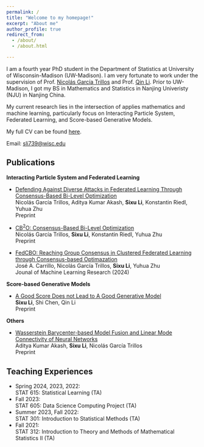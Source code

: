 ```yaml
---
permalink: /
title: "Welcome to my homepage!"
excerpt: "About me"
author_profile: true
redirect_from: 
  - /about/
  - /about.html

---
```


<!-- Add MathJax in the <head> section -->
<script id="MathJax-script" async src="https://cdn.jsdelivr.net/npm/mathjax@3/es5/tex-mml-chtml.js"></script>

I am a fourth year PhD student in the Department of Statistics at University of Wisconsin-Madison (UW-Madison). 
I am very fortunate to work under the supervision of Prof. [Nicolás García Trillos](https://www.nicolasgarciat.com/) and Prof. [Qin Li](https://sites.google.com/view/qinlimadison/home?authuser=0). 
Prior to UW-Madison, I got my BS in Mathematics and Statistics in Nanjing Univeristy (NJU) in Nanjing China. 

My current research lies in the intersection of applies mathematics and machine learning, particularly focus on Interacting Particle System, Federated Learning, and Score-based Generative Models. 

My full CV can be found [here](https://SixuLi.github.io/files/Sixu_CV.pdf).

Email: sli739@wisc.edu




Publications
------
**Interacting Particle System and Federated Learning**
- [Defending Against Diverse Attacks in Federated Learning Through Consensus-Based Bi-Level Optimization](https://arxiv.org/abs/2412.02535)\
  Nicolás García Trillos, Aditya Kumar Akash, **Sixu Li**, Konstantin Riedl, Yuhua Zhu\
  Preprint

- [CB<sup>2</sup>O: Consensus-Based Bi-Level Optimization](https://www.arxiv.org/abs/2411.13394)\
  Nicolás García Trillos, **Sixu Li**, Konstantin Riedl, Yuhua Zhu\
  Preprint

- [FedCBO: Reaching Group Consensus in Clustered Federated Learning through Consensus-based Optimazation](https://www.jmlr.org/papers/v25/23-0764.html)\
  José A. Carrillo, Nicolás García Trillos, **Sixu Li**, Yuhua Zhu\
  Jounal of Machine Learning Research (2024)
  

**Score-based Generative Models**
- [A Good Score Does not Lead to A Good Generative Model](https://arxiv.org/abs/2401.04856)\
  **Sixu Li**, Shi Chen, Qin Li\
  Preprint
  

**Others**
- [Wasserstein Barycenter-based Model Fusion and Linear Mode Connectivity of Neural Networks](https://arxiv.org/abs/2210.06671)\
  Aditya Kumar Akash, **Sixu Li**, Nicolás García Trillos\
  Preprint


Teaching Experiences
------
- Spring 2024, 2023, 2022:\
  STAT 615: Statistical Learning (TA)
- Fall 2023:\
  STAT 605: Data Science Computing Project (TA)
- Summer 2023, Fall 2022:\
  STAT 301: Introduction to Statistical Methods (TA)
- Fall 2021:\
  STAT 312: Introduction to Theory and Methods of Mathematical Statistics II (TA)

